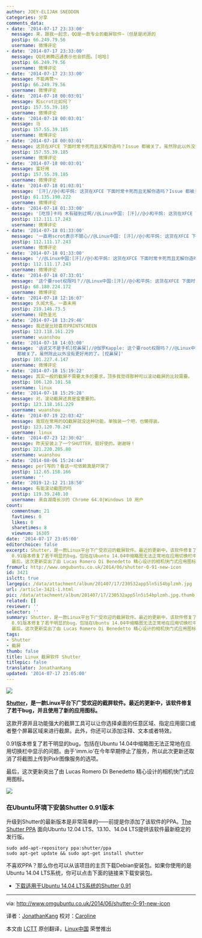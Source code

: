```yaml
---
author: JOEY-ELIJAH SNEDDON
categories: 分享
comments_data:
- date: '2014-07-17 23:33:00'
  message: 来，跟我一起念，QQ是一款专业的截屏软件~（但是是闭源的
  postip: 66.249.79.56
  username: 微博评论
- date: '2014-07-17 23:33:00'
  message: QQ兄弟腾迅通表示也会抓图。[哈哈]
  postip: 66.249.79.56
  username: 微博评论
- date: '2014-07-17 23:33:00'
  message: 不能再赞～
  postip: 66.249.79.56
  username: 微博评论
- date: '2014-07-18 00:03:01'
  message: 和scrot比如何？
  postip: 157.55.39.185
  username: 微博评论
- date: '2014-07-18 00:03:01'
  message: 马
  postip: 157.55.39.185
  username: 微博评论
- date: '2014-07-18 00:03:01'
  message: 这货在XFCE 下面时常卡死而且无解你造吗？Issue 都被关了。虽然除此以外没有更好用的了。[挖鼻屎]
  postip: 157.55.39.185
  username: 微博评论
- date: '2014-07-18 00:03:01'
  message: 蛮好用
  postip: 157.55.39.185
  username: 微博评论
- date: '2014-07-18 01:03:01'
  message: '[汗]//@小和平鸽: 这货在XFCE 下面时常卡死而且无解你造吗？Issue 都被关了。虽然除此以外没有更好用的了。[挖鼻屎]'
  postip: 61.135.190.222
  username: 微博评论
- date: '2014-07-18 01:33:00'
  message: '[吃惊]卡吗 木有碰到过啊//@Linux中国: [汗]//@小和平鸽: 这货在XFCE 下面时常卡死而且无解你造吗？Issue 都被关了。虽然除此以外没有更好用的了。[挖鼻屎]'
  postip: 112.111.17.243
  username: 微博评论
- date: '2014-07-18 01:33:00'
  message: '一直用scrot表示不關心//@Linux中国: [汗]//@小和平鸽: 这货在XFCE 下面时常卡死而且无解你造吗？Issue 都被关了。虽然除此以外没有更好用的了。[挖鼻屎]'
  postip: 112.111.17.243
  username: 微博评论
- date: '2014-07-18 01:33:00'
  message: '//@Linux中国:[汗]//@小和平鸽: 这货在XFCE 下面时常卡死而且无解你造吗？Issue 都被关了。虽然除此以外没有更好用的了。[挖鼻屎]'
  postip: 112.111.17.243
  username: 微博评论
- date: '2014-07-18 07:33:01'
  message: '这个要root权限吗？//@Linux中国:[汗]//@小和平鸽: 这货在XFCE 下面时常卡死而且无解你造吗？Issue 都被关了。虽然除此以外没有更好用的了。[挖鼻屎]'
  postip: 68.180.224.172
  username: 微博评论
- date: '2014-07-18 12:16:07'
  message: 久闻大名，一直未用
  postip: 219.146.73.5
  username: 绿色圣光
- date: '2014-07-18 13:29:46'
  message: 我还是比较喜欢PRINTSCREEN
  postip: 123.118.161.229
  username: wuanshou
- date: '2014-07-18 14:03:00'
  message: '话说又不是手机[挖鼻屎]//@伽罗Kapple: 这个要root权限吗？//@Linux中国:[汗]//@小和平鸽: 这货在XFCE 下面时常卡死而且无解你造吗？Issue
    都被关了。虽然除此以外没有更好用的了。[挖鼻屎]'
  postip: 101.227.4.147
  username: 微博评论
- date: '2014-07-18 15:19:22'
  message: 其实一般的截屏不需要太多的要求，顶多我觉得那种可以滚动截屏的比较需要。
  postip: 106.120.101.58
  username: linux
- date: '2014-07-18 15:29:28'
  message: 对。滚动截屏还真是蛮重要的。
  postip: 123.118.161.229
  username: wuanshou
- date: '2014-07-19 22:03:42'
  message: 我现在常用的QQ截屏就没这种功能，单独装一个吧，也懒得装。
  postip: 123.120.70.247
  username: linux
- date: '2014-07-23 12:30:02'
  message: 昨天安装上了一个SHUTTER，挺好使的。谢谢呀！
  postip: 221.220.205.80
  username: wuanshou
- date: '2014-08-06 15:24:44'
  message: perl写的？看这一坨依赖真是吓哭了
  postip: 112.65.158.166
  username: ''
- date: '2019-12-12 21:18:50'
  message: 有能滚动截图的吗
  postip: 119.39.248.10
  username: 来自湖南长沙的 Chrome 64.0|Windows 10 用户
count:
  commentnum: 21
  favtimes: 0
  likes: 0
  sharetimes: 8
  viewnum: 16305
date: '2014-07-17 23:05:00'
editorchoice: false
excerpt: Shutter，是一款Linux平台下广受欢迎的截屏软件。最近的更新中，该软件修复了若干bug，并且使用了新的应用图标。 这款开源并且功能强大的截屏工具可以让你选择桌面的任意区域、指定应用窗口或者整个屏幕区域来进行截屏。此外，你还可以添加注释、文本或者特效。
  0.91版本修复了若干明显的bug，包括在Ubuntu 14.04中缩略图无法正常地在应用切换栏中显示的问题。由于'imm.io'在今年早期停止了服务，所以此次更新还取消了将截图上传到Pixlr图像服务的选项。
  最后，这次更新突出了由 Lucas Romero Di Benedetto 精心设计的相机快门式应用图标
fromurl: http://www.omgubuntu.co.uk/2014/06/shutter-0-91-new-icon
id: 3421
islctt: true
largepic: /data/attachment/album/201407/17/230532app5ln5i54bplzmh.jpg
url: /article-3421-1.html
pic: /data/attachment/album/201407/17/230532app5ln5i54bplzmh.jpg.thumb.jpg
related: []
reviewer: ''
selector: ''
summary: Shutter，是一款Linux平台下广受欢迎的截屏软件。最近的更新中，该软件修复了若干bug，并且使用了新的应用图标。 这款开源并且功能强大的截屏工具可以让你选择桌面的任意区域、指定应用窗口或者整个屏幕区域来进行截屏。此外，你还可以添加注释、文本或者特效。
  0.91版本修复了若干明显的bug，包括在Ubuntu 14.04中缩略图无法正常地在应用切换栏中显示的问题。由于'imm.io'在今年早期停止了服务，所以此次更新还取消了将截图上传到Pixlr图像服务的选项。
  最后，这次更新突出了由 Lucas Romero Di Benedetto 精心设计的相机快门式应用图标
tags:
- Shutter
- 截屏
thumb: false
title: Linux 截屏软件 Shutter
titlepic: false
translator: JonathanKang
updated: '2014-07-17 23:05:00'
---
```


![](/data/attachment/album/201407/17/230532app5ln5i54bplzmh.jpg)


**[Shutter](https://apps.ubuntu.com/cat/applications/shutter/)，是一款Linux平台下广受欢迎的截屏软件。最近的更新中，该软件修复了若干bug，并且使用了新的应用图标。**


这款开源并且功能强大的截屏工具可以让你选择桌面的任意区域、指定应用窗口或者整个屏幕区域来进行截屏。此外，你还可以添加注释、文本或者特效。


0.91版本修复了若干明显的bug，包括在Ubuntu 14.04中缩略图无法正常地在应用切换栏中显示的问题。由于'imm.io'在今年早期停止了服务，所以此次更新还取消了将截图上传到Pixlr图像服务的选项。


最后，这次更新突出了由 Lucas Romero Di Benedetto 精心设计的相机快门式应用图标。


![](/data/attachment/album/201407/17/230534bwl5mek192wy4q5m.png)


### 在Ubuntu环境下安装Shutter 0.91版本


升级到Shutter的最新版本是非常简单的——前提是你添加了该软件的PPA。[The Shutter PPA](https://launchpad.net/%7Eshutter/+archive/ppa) 面向Ubuntu 12.04 LTS、13.10、14.04 LTS提供该软件最新稳定的发行版。



```
sudo add-apt-repository ppa:shutter/ppa
sudo apt-get update && sudo apt-get install shutter

```

不喜欢PPA？那么你也可以从该项目的主页下载Debian安装包。如果你使用的是Ubuntu 14.04 LTS系统，你可以点击下面的链接来下载安装包。


* [下载适用于Ubuntu 14.04 LTS系统的Shutter 0.91](https://launchpad.net/%7Eshutter/+archive/ppa/+files/shutter_0.91%7Eppa2%7Eubuntu14.04.1_all.deb)




---


via: <http://www.omgubuntu.co.uk/2014/06/shutter-0-91-new-icon>


译者：[JonathanKang](https://github.com/JonathanKang) 校对：[Caroline](https://github.com/carolinewuyan)


本文由 [LCTT](https://github.com/LCTT/TranslateProject) 原创翻译，[Linux中国](http://linux.cn/) 荣誉推出